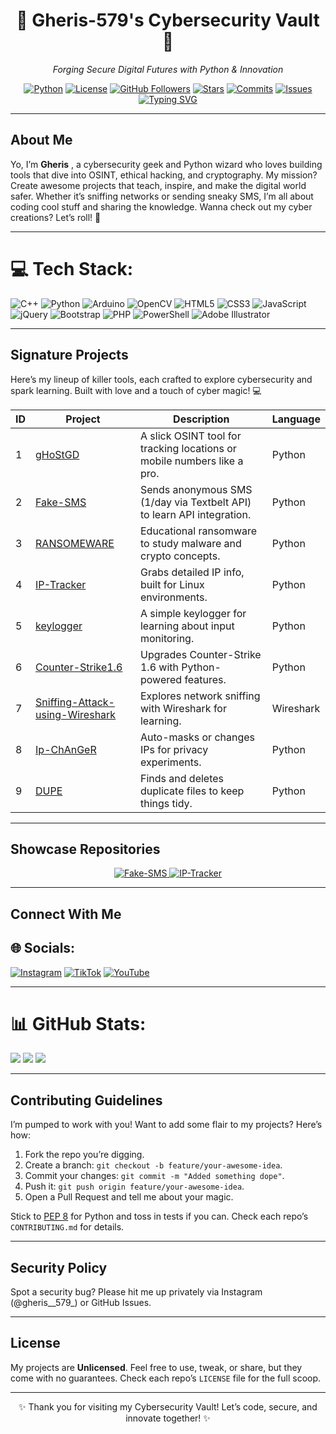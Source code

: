 <div align="center">

# 🌌 Gheris-579's Cybersecurity Vault 🌌
 
*Forging Secure Digital Futures with Python & Innovation* 

[![Python](https://img.shields.io/badge/Python-3.6%2B-3776AB?logo=python)](https://www.python.org) [![License](https://img.shields.io/badge/License-Unlicensed-lightgrey)](LICENSE) [![GitHub Followers](https://img.shields.io/github/followers/Gheris-579?style=social)](https://github.com/Gheris-579) [![Stars](https://img.shields.io/github/stars/Gheris-579?style=social)](https://github.com/Gheris-579) [![Commits](https://img.shields.io/github/commit-activity/m/Gheris-579/Fake-SMS?color=green)](https://github.com/Gheris-579) [![Issues](https://img.shields.io/github/issues/Gheris-579/Fake-SMS?color=purple)](https://github.com/Gheris-579)  
[![Typing SVG](https://readme-typing-svg.herokuapp.com?font=Fira+Code&weight=900&size=29&pause=1000&color=31F742&center=true&width=435&lines=HELLO%2C++MY+NAME+Gheris;I'm+20+years+old+;I+from++Italy%2C+Pisa+;Be+Welcome!++%3A)](https://git.io/typing-svg)

</div>

---



## About Me 
Yo, I’m **Gheris** , a cybersecurity geek and Python wizard who loves building tools that dive into OSINT, ethical hacking, and cryptography. My mission? Create awesome projects that teach, inspire, and make the digital world safer. Whether it’s sniffing networks or sending sneaky SMS, I’m all about coding cool stuff and sharing the knowledge. Wanna check out my cyber creations? Let’s roll! 🚀

---

# 💻 Tech Stack:
![C++](https://img.shields.io/badge/c++-%2300599C.svg?style=for-the-badge&logo=c%2B%2B&logoColor=white)  ![Python](https://img.shields.io/badge/python-3670A0?style=for-the-badge&logo=python&logoColor=ffdd54) ![Arduino](https://img.shields.io/badge/-Arduino-00979D?style=for-the-badge&logo=Arduino&logoColor=white)    ![OpenCV](https://img.shields.io/badge/opencv-%23white.svg?style=for-the-badge&logo=opencv&logoColor=white)   ![HTML5](https://img.shields.io/badge/html5-%23E34F26.svg?style=for-the-badge&logo=html5&logoColor=white)    ![CSS3](https://img.shields.io/badge/css3-%231572B6.svg?style=for-the-badge&logo=css3&logoColor=white) ![JavaScript](https://img.shields.io/badge/javascript-%23323330.svg?style=for-the-badge&logo=javascript&logoColor=%23F7DF1E)  ![jQuery](https://img.shields.io/badge/jquery-%230769AD.svg?style=for-the-badge&logo=jquery&logoColor=white)  ![Bootstrap](https://img.shields.io/badge/bootstrap-%238511FA.svg?style=for-the-badge&logo=bootstrap&logoColor=white)  ![PHP](https://img.shields.io/badge/php-%23777BB4.svg?style=for-the-badge&logo=php&logoColor=white)  ![PowerShell](https://img.shields.io/badge/PowerShell-%235391FE.svg?style=for-the-badge&logo=powershell&logoColor=white)   ![Adobe Illustrator](https://img.shields.io/badge/adobe%20illustrator-%23FF9A00.svg?style=for-the-badge&logo=adobe%20illustrator&logoColor=white)

    
---

##  Signature Projects 
Here’s my lineup of killer tools, each crafted to explore cybersecurity and spark learning. Built with love and a touch of cyber magic! 💻

| ID | Project | Description | Language |
|----|---------|-------------|----------|
| 1 | [gHoStGD](https://github.com/Gheris-579/gHoStGD) | A slick OSINT tool for tracking locations or mobile numbers like a pro. | Python |
| 2 | [Fake-SMS](https://github.com/Gheris-579/Fake-SMS) | Sends anonymous SMS (1/day via Textbelt API) to learn API integration. | Python |
| 3 | [RANSOMEWARE](https://github.com/Gheris-579/RANSOMEWARE) | Educational ransomware to study malware and crypto concepts. | Python |
| 4 | [IP-Tracker](https://github.com/Gheris-579/IP-Tracker) | Grabs detailed IP info, built for Linux environments. | Python |
| 5 | [keylogger](https://github.com/Gheris-579/keylogger) | A simple keylogger for learning about input monitoring. | Python |
| 6 | [Counter-Strike1.6](https://github.com/Gheris-579/Counter-Strike1.6) | Upgrades Counter-Strike 1.6 with Python-powered features. | Python |
| 7 | [Sniffing-Attack-using-Wireshark](https://github.com/Gheris-579/Sniffing-Attack-using-Wireshark) | Explores network sniffing with Wireshark for learning. | Wireshark |
| 8 | [Ip-ChAnGeR](https://github.com/Gheris-579/Ip-ChAnGeR) | Auto-masks or changes IPs for privacy experiments. | Python |
| 9 | [DUPE](https://github.com/Gheris-579/DUPE) | Finds and deletes duplicate files to keep things tidy. | Python |


---

##  Showcase Repositories 
<div align="center">
  <a href="https://github.com/Gheris-579/Fake-SMS">
    <img src="https://github-readme-stats.vercel.app/api/pin/?username=Gheris-579&repo=Fake-SMS&theme=gruvbox&border_radius=12&border_color=00ff88" alt="Fake-SMS" />
  </a>
  <a href="https://github.com/Gheris-579/IP-Tracker">
    <img src="https://github-readme-stats.vercel.app/api/pin/?username=Gheris-579&repo=gHoStGD&theme=gruvbox&border_radius=12&border_color=00ff88" alt="IP-Tracker" />
  </a>
</div>

---

##  Connect With Me 
## 🌐 Socials:
[![Instagram](https://img.shields.io/badge/Instagram-%23E4405F.svg?logo=Instagram&logoColor=white)](https://instagram.com/https://www.instagram.com/gheris__579_/) [![TikTok](https://img.shields.io/badge/TikTok-%23000000.svg?logo=TikTok&logoColor=white)](https://tiktok.com/@https://www.tiktok.com/@g_h_e_r_i_s) [![YouTube](https://img.shields.io/badge/YouTube-%23FF0000.svg?logo=YouTube&logoColor=white)](https://youtube.com/@https://www.youtube.com/@ZeRo-_-579-r1x) 

---

# 📊 GitHub Stats:
![](https://github-readme-stats.vercel.app/api?username=Gheris-579&theme=dark&hide_border=false&include_all_commits=false&count_private=false)
![](https://nirzak-streak-stats.vercel.app/?user=Gheris-579&theme=dark&hide_border=false)
![](https://github-readme-stats.vercel.app/api/top-langs/?username=Gheris-579&theme=dark&hide_border=false&include_all_commits=false&count_private=false&layout=compact)

---


##  Contributing Guidelines  
I’m pumped to work with you! Want to add some flair to my projects? Here’s how:  
1. Fork the repo you’re digging.  
2. Create a branch: `git checkout -b feature/your-awesome-idea`.  
3. Commit your changes: `git commit -m "Added something dope"`.  
4. Push it: `git push origin feature/your-awesome-idea`.  
5. Open a Pull Request and tell me about your magic.  

Stick to [PEP 8](https://peps.python.org/pep-0008/) for Python and toss in tests if you can. Check each repo’s `CONTRIBUTING.md` for details.

---

##  Security Policy 
Spot a security bug? Please hit me up privately via Instagram (@gheris__579_) or GitHub Issues. 

---

##  License 
My projects are **Unlicensed**. Feel free to use, tweak, or share, but they come with no guarantees. Check each repo’s `LICENSE` file for the full scoop.

---


<div align="center">
  <p>✨ Thank you for visiting my Cybersecurity Vault! Let’s code, secure, and innovate together! ✨</p>
</div>
